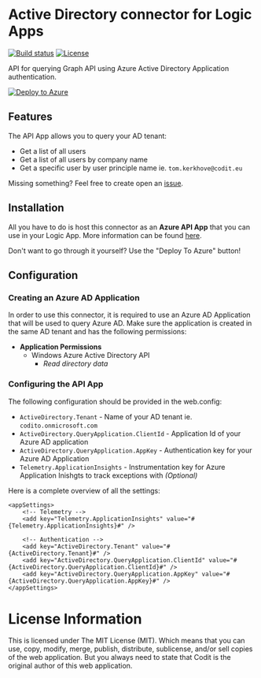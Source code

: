 # Active Directory connector for Logic Apps

[![Build status](https://ci.appveyor.com/api/projects/status/fmb3y2808ba8hk4p/branch/master?svg=true)](https://ci.appveyor.com/project/tomkerkhove/active-directory-connector-k8ltb/branch/master)
 [![License](https://img.shields.io/github/license/mashape/apistatus.svg)](https://github.com/tomkerkhove/active-directory-connector/blob/master/LICENSE)

API for querying Graph API using Azure Active Directory Application authentication.

[![Deploy to Azure](http://azuredeploy.net/deploybutton.png)](https://portal.azure.com/#create/Microsoft.Template/uri/https%3A%2F%2Fraw.githubusercontent.com%2FCoditEU%2Factive-directory-connector%2Fmaster%2Fdeploy%2Fazuredeploy.json%3Ftoken%3DAEJPP6tuY87G8Iqf0-ZK6EWQBXohFTz9ks5ZmYlOwA%253D%253D) 

## Features
The API App allows you to query your AD tenant:

- Get a list of all users
- Get a list of all users by company name
- Get a specific user by user principle name ie. `tom.kerkhove@codit.eu`

Missing something? Feel free to create open an [issue](https://github.com/tomkerkhove/active-directory-connector/issues).

## Installation
All you have to do is host this connector as an **Azure API App** that you can use in your Logic App. 
More information can be found [here](https://docs.microsoft.com/en-us/azure/logic-apps/logic-apps-custom-hosted-api).

Don't want to go through it yourself? Use the "Deploy To Azure" button!

## Configuration

### Creating an Azure AD Application
In order to use this connector, it is required to use an Azure AD Application that will be used to query Azure AD. Make sure the application is created in the same AD tenant and has the following permissions:

- **Application Permissions**
	- Windows Azure Active Directory API
		- _Read directory data_

### Configuring the API App
The following configuration should be provided in the web.config:

- `ActiveDirectory.Tenant` - Name of your AD tenant ie. `codito.onmicrosoft.com`
- `ActiveDirectory.QueryApplication.ClientId` - Application Id of your Azure AD application
- `ActiveDirectory.QueryApplication.AppKey` - Authentication key for your Azure AD Application
- `Telemetry.ApplicationInsights` - Instrumentation key for Azure Application Inishgts to track exceptions with _(Optional)_

Here is a complete overview of all the settings:

```
<appSettings>
	<!-- Telemetry -->
	<add key="Telemetry.ApplicationInsights" value="#{Telemetry.ApplicationInsights}#" />

	<!-- Authentication -->
	<add key="ActiveDirectory.Tenant" value="#{ActiveDirectory.Tenant}#" />
	<add key="ActiveDirectory.QueryApplication.ClientId" value="#{ActiveDirectory.QueryApplication.ClientId}#" />
	<add key="ActiveDirectory.QueryApplication.AppKey" value="#{ActiveDirectory.QueryApplication.AppKey}#" />
</appSettings>
```

# License Information
This is licensed under The MIT License (MIT). Which means that you can use, copy, modify, merge, publish, distribute, sublicense, and/or sell copies of the web application. But you always need to state that Codit is the original author of this web application.

